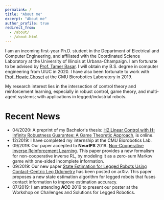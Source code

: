```yaml
---
permalink: /
title: "About me"
excerpt: "About me"
author_profile: true
redirect_from: 
  - /about/
  - /about.html
---
```


I am an incoming first-year Ph.D. student in the Department of Electrical and Computer Engineering, and affiliated with the Coordinated Science Laboratory at the University of Illinois at Urbana-Champaign. I am fortunate to be advised by [Prof. Tamer Başar](http://tamerbasar.csl.illinois.edu/). I will obtain my B.S. degree in computer engineering from UIUC in 2020. I have also been fortunate to work with [Prof. Howie Choset](https://www.cs.cmu.edu/~./choset/) at the CMU Biorobotics Laboratory in 2019. 

My research interest lies in the intersection of control theory and reinforcement learning, especially in robust control, game theory, and multi-agent systems; with applications in legged/industrial robots.

Recent News
======
* 04/2020: A preprint of my Bachelor's thesis: [H2 Linear Control with H-Infinity Robustness Guarantee: A Game Theoretic Approach](../_publications/Xiangyuan_thesis_final.pdf), is online.
* 12/2019: I have completed my internship at the CMU Biorobotics Lab.   
* 09/2019: Our paper accepted to **NeurIPS** 2019: [Non-Cooperative Inverse Reinforcement Learning](https://arxiv.org/pdf/1911.04220.pdf). This paper provides a new formalism for non-cooperative inverse RL, by modeling it as a zero-sum Markov game with one-sided incomplete information.
* 09/2019: Our new paper [State Estimation for Legged Robots Using Contact-Centric Leg Odometry](https://arxiv.org/pdf/1911.05176.pdf) has been posted on arXiv. This paper proposes a new state estimation algorithm for legged robots that fuses contact information to improve estimation accuracy. 
* 07/2019: I am attending **ACC** 2019 to present our poster at the Workshop on Challenges and Solutions for Legged Robotics.